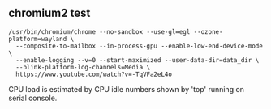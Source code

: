 ## chromium2 test

```
/usr/bin/chromium/chrome --no-sandbox --use-gl=egl --ozone-platform=wayland \
  --composite-to-mailbox --in-process-gpu --enable-low-end-device-mode \
  --enable-logging --v=0 --start-maximized --user-data-dir=data_dir \
  --blink-platform-log-channels=Media \
  https://www.youtube.com/watch?v=-TqVFa2eL4o
```

CPU load is estimated by CPU idle numbers shown by 'top' running on serial console.
